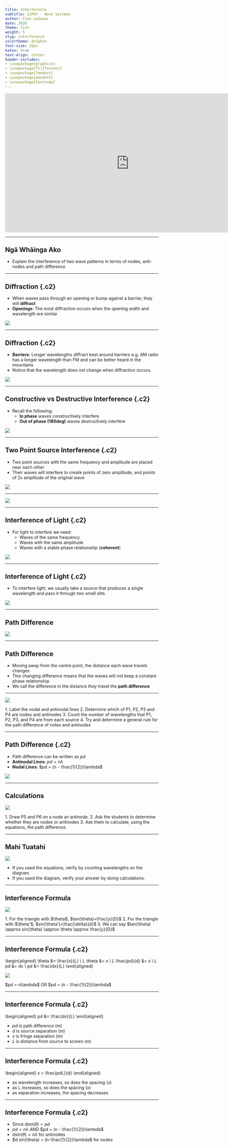 ```yaml
---
title: Interference
subtitle: 12PHY - Wave Systems
author: Finn LeSueur
date: 2020
theme: finn
weight: 5
slug: interference
colortheme: dolphin
font-size: 35px
katex: true
text-align: center
header-includes:
- \usepackage{graphicx}
- \usepackage[T1]{fontenc}
- \usepackage{lmodern}
- \usepackage{amsmath}
- \usepackage{textcomp}
---
```


<iframe width="812" height="457" src="https://www.youtube.com/embed/Iuv6hY6zsd0" frameborder="0" allow="accelerometer; autoplay; encrypted-media; gyroscope; picture-in-picture" allowfullscreen></iframe>

---

## Ngā Whāinga Ako

- Explain the interference of two wave patterns in terms of nodes, anti-nodes and path difference

---

## Diffraction {.c2}

- When waves pass through an opening or bump against a barrier, they will __diffract__
- __Openings__: The most diffraction occurs when the opening width and wavelength are similar

![](https://thepropertiesofwaves.weebly.com/uploads/2/6/2/5/26255225/345897420.jpg)

---

## Diffraction {.c2}

- __Barriers__: Longer wavelengths diffract best around barriers e.g. AM radio has a longer wavelength than FM and can be better heard in the mountains
- Notice that the wavelength does not change when diffraction occurs.

![](https://slideplayer.com/slide/10011448/32/images/8/The+longer+the+wavelength%2C+the+more+the+diffraction.jpg)

---

## Constructive vs Destructive Interference {.c2}

- Recall the following:
    - __In phase__ waves constructively interfere
    - __Out of phase (180deg)__ waves destructively interfere

![](https://www.physics-and-radio-electronics.com/physics/images/constructiveanddestructiveinterference.png)

---

## Two Point Source Interference {.c2}

- Two point sources with the same frequency and amplitude are placed near each other
- Their waves will interfere to create points of zero amplitude, and points of 2x amplitude of the original wave

![](../assets/InterferencePattern.jpg)

---

![](https://thumbs.gfycat.com/FocusedFittingAmericanwarmblood-max-1mb.gif)

---

## Interference of Light {.c2}

- For light to interfere we need:
    - Waves of the same frequency
    - Waves with the same amplitude
    - Waves with a stable phase relationship (__coherent__)

![](https://www.simply.science/images/content/physics/waves_optics/interference_diffraction/Concept_map/interference1.gif)

---

## Interference of Light {.c2}

- To interfere light, we usually take a source that produces a single wavelength and pass it through two small slits

![](https://buphy.bu.edu/~duffy/PY106/26a.GIF)

---

## Path Difference

![](https://o.quizlet.com/sXdTuohlxpIXRQZnw4abHA.png)

---

## Path Difference

- Moving away from the centre point, the distance each wave travels changes
- This changing difference means that the waves will not keep a constant phase relationship
- We call the difference in the distance they travel the __path difference__

---

![](../assets/IMG_1265.jpg)

<aside class="notes">
1. Label the nodal and antinodal lines
2. Determine which of P1, P2, P3 and P4 are nodes and antinodes
3. Count the number of wavelengths that P1, P2, P3, and P4 are from each source
4. Try and determine a general rule for the path difference of notes and antinodes
</aside>

---

## Path Difference {.c2}

- Path difference can be written as $pd$
- __Antinodal Lines__: $pd = n\lambda$
- __Nodal Lines__: $pd = (n - \frac{1}{2})\lambda$

![](../assets/IMG_1265.jpg)

---

## Calculations

![](../assets/IMG_1265.jpg)

<aside class="notes">
1. Draw P5 and P6 on a node an antinode.
2. Ask the students to determine whether they are nodes or antinodes
3. Ask them to calculate, using the equations, the path difference.
</aside>

---

## Mahi Tuatahi

![](../assets/tb-2p-interference.png)

- If you used the equations, verify by counting wavelengths on the diagram.
- If you used the diagram, verify your answer by doing calculations.

---

## Interference Formula

![](../assets/interference-formulation.png)

<aside class="notes">
1. For the triangle with $\theta$, $tan(\theta)=\frac{y}{D}$
2. For the triangle with $\theta'$, $sin(\theta')=\frac{\delta}{d}$
3. We can say $tan(\theta) \approx sin(\theta) \approx \theta \approx \frac{y}{D}$
</aside>

---

## Interference Formula {.c2}

\begin{aligned}
    \theta &= \frac{x}{L} \\
    L \theta &= x \\
    L \frac{pd}{d} &= x \\
    L pd &= dx \\
    pd &= \frac{dx}{L}
\end{aligned}

![](../assets/interference-formulation.png)

<aside class="notes">
$pd = n\lambda$ OR $pd = (n - \frac{1}{2})\lambda$
</aside>

---

## Interference Formula {.c2}

\begin{aligned}
    pd &= \frac{dx}{L}
\end{aligned}

- $pd$ is path difference (m)
- $d$ is source separation (m)
- $x$ is fringe separation (m)
- $L$ is distance from source to screen (m)

---

## Interference Formula {.c2}

\begin{aligned}
    x = \frac{pdL}{d}
\end{aligned}

- as wavelength increases, so does the spacing (x)
- as L increases, so does the spacing (x)
- as separation increases, the spacing decreases

---

## Interference Formula {.c2}

- Since $d sin(\theta) = pd$
- $pd = n\lambda$ AND $pd = (n - \frac{1}{2})\lambda$
- $d sin(\theta) = n\lambda$ for antinodes
- $d sin(\theta) = (n-\frac{1}{2})\lambda$ for nodes
